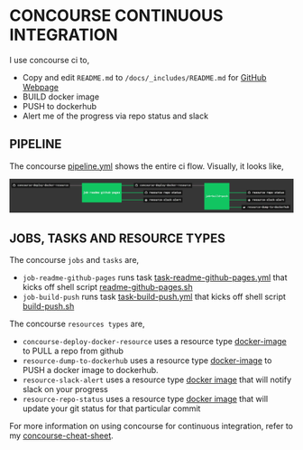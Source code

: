 # CONCOURSE CONTINUOUS INTEGRATION

I use concourse ci to,

* Copy and edit `README.md` to `/docs/_includes/README.md` for
  [GitHub Webpage](https://jeffdecola.github.io/concourse-deploy-docker-resource/)
* BUILD docker image
* PUSH to dockerhub
* Alert me of the progress via repo status and slack

## PIPELINE

The concourse
[pipeline.yml](https://github.com/JeffDeCola/concourse-deploy-docker-resource/blob/master/ci/pipeline.yml)
shows the entire ci flow. Visually, it looks like,

![IMAGE - concourse-deploy-docker-resource concourse ci pipeline - IMAGE](docs/pics/concourse-deploy-docker-resource-pipeline.jpg)

## JOBS, TASKS AND RESOURCE TYPES

The concourse `jobs` and `tasks` are,

* `job-readme-github-pages` runs task
  [task-readme-github-pages.yml](https://github.com/JeffDeCola/concourse-deploy-docker-resource/blob/master/ci/tasks/task-readme-github-pages.yml)
  that kicks off shell script
  [readme-github-pages.sh](https://github.com/JeffDeCola/concourse-deploy-docker-resource/blob/master/ci/scripts/readme-github-pages.sh)
* `job-build-push` runs task
  [task-build-push.yml](https://github.com/JeffDeCola/concourse-deploy-docker-resource/blob/master/ci/tasks/task-build-push.yml)
  that kicks off shell script
  [build-push.sh](https://github.com/JeffDeCola/concourse-deploy-docker-resource/tree/master/ci/scripts/build-push.sh)

The concourse `resources types` are,

* `concourse-deploy-docker-resource` uses a resource type
  [docker-image](https://hub.docker.com/r/concourse/git-resource/)
  to PULL a repo from github
* `resource-dump-to-dockerhub` uses a resource type
  [docker-image](https://hub.docker.com/r/concourse/docker-image-resource/)
  to PUSH a docker image to dockerhub.
* `resource-slack-alert` uses a resource type
  [docker image](https://hub.docker.com/r/cfcommunity/slack-notification-resource)
  that will notify slack on your progress
* `resource-repo-status` uses a resource type
  [docker image](https://hub.docker.com/r/dpb587/github-status-resource)
  that will update your git status for that particular commit

For more information on using concourse for continuous integration,
refer to my
[concourse-cheat-sheet](https://github.com/JeffDeCola/my-cheat-sheets/tree/master/software/operations/continuous-integration-continuous-deployment/concourse-cheat-sheet).
